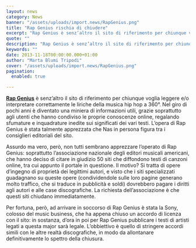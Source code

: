 ```yaml
---
layout: news
category: News
banner: "/assets/uploads/import.news/RapGenius.png"
title: "Rap Genius rischia di chiudere"
excerpt: "Rap Genius è senz’altro il sito di riferimento per chiunque voglia leggere e/o interpretare correttamente le liriche della musica hip hop a 360°. Nel giro di pochi anni è diventato una miniera di informazioni utili, grazie soprattutto agli utenti che hanno condiviso le proprie conoscenze online, regalando sfumature e inquadrature inedite sui significati dei vari [&hellip"
quote: ""
description: "Rap Genius è senz’altro il sito di riferimento per chiunque voglia leggere e/o interpretare correttamente le liriche della musica hip hop a 360°. Nel giro di pochi anni è diventato una miniera di informazioni utili, grazie soprattutto agli utenti che hanno condiviso le proprie conoscenze online, regalando sfumature e inquadrature inedite sui significati dei vari [&hellip"
keywords: ""
date: 2013-11-18T00:00:00.000+01:00
author: "Marta Blumi Tripodi"
cover: "/assets/uploads/import.news/RapGenius.png"
pagination:
  enabled: true

---
```


[](https://hotmc.com/rap-genius-rischia-di-chiudere/rapgenius/)

[**Rap Genius**](http://rapgenius.com/ "http://rapgenius.com/") è senz’altro il sito di riferimento per chiunque voglia leggere e/o interpretare correttamente le liriche della musica hip hop a 360°. Nel giro di pochi anni è diventato una miniera di informazioni utili, grazie soprattutto agli utenti che hanno condiviso le proprie conoscenze online, regalando sfumature e inquadrature inedite sui significati dei vari testi. L’opera di Rap Genius è stata talmente apprezzata che Nas in persona figura tra i consiglieri editoriali del sito.

Assurdo ma vero, però, non tutti sembrano apprezzare l’operato di Rap Genius: soprattutto l’associazione nazionale degli editori musicali americani, che hanno deciso di citare in giudizio 50 siti che diffondono testi di canzoni online, tra cui appunto il portale in questione. Il motivo? Si tratta di opere d’ingegno di proprietà dei legittimi autori, e visto che i siti specializzati guadagnano su queste opere (condividendole sulle loro pagine generano molto traffico, che si traduce in pubblicità e soldi) dovrebbero pagare i diritti agli autori e alle case discografiche. La richiesta dell’associazione è che questi siti chiudano immediatamente.

Per fortuna, però, ad arrivare in soccorso di Rap Genius è stata la Sony, colosso del music business, che ha appena chiuso un accordo di licenza con il sito: in sostanza, d’ora in poi per Rap Genius pubblicare i testi di artisti legati a questa major sarà legale. L’obbiettivo è quello di stringere accordi simili con le altre realtà discografiche, in modo da allontanare definitivamente lo spettro della chiusura.